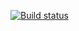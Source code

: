 [![Build status](https://ci.appveyor.com/api/projects/status/vssyc5axe9m0ml3n?svg=true)](https://ci.appveyor.com/project/OlegBirykov/ajs-10-1)
